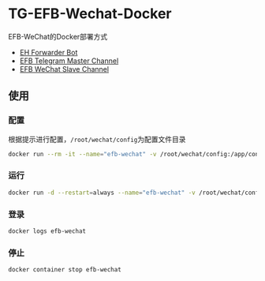 # TG-EFB-Wechat-Docker

EFB-WeChat的Docker部署方式

- [EH Forwarder Bot](https://github.com/ehForwarderBot/ehForwarderBot)
- [EFB Telegram Master Channel](https://github.com/ehforwarderbot/efb-telegram-master)
- [EFB WeChat Slave Channel](https://github.com/ehForwarderBot/efb-wechat-slave)

## 使用

### 配置

根据提示进行配置，`/root/wechat/config`为配置文件目录

```bash
docker run --rm -it --name="efb-wechat" -v /root/wechat/config:/app/config xzsk2/efb-wechat-docker:latest efb-wizard
```

### 运行

```bash
docker run -d --restart=always --name="efb-wechat" -v /root/wechat/config:/app/config xzsk2/efb-wechat-docker:latest
```

### 登录

```bash
docker logs efb-wechat
```

### 停止

```bash
docker container stop efb-wechat
```
